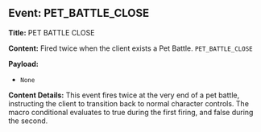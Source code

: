 ## Event: PET_BATTLE_CLOSE

**Title:** PET BATTLE CLOSE

**Content:**
Fired twice when the client exists a Pet Battle.
`PET_BATTLE_CLOSE`

**Payload:**
- `None`

**Content Details:**
This event fires twice at the very end of a pet battle, instructing the client to transition back to normal character controls.
The macro conditional evaluates to true during the first firing, and false during the second.